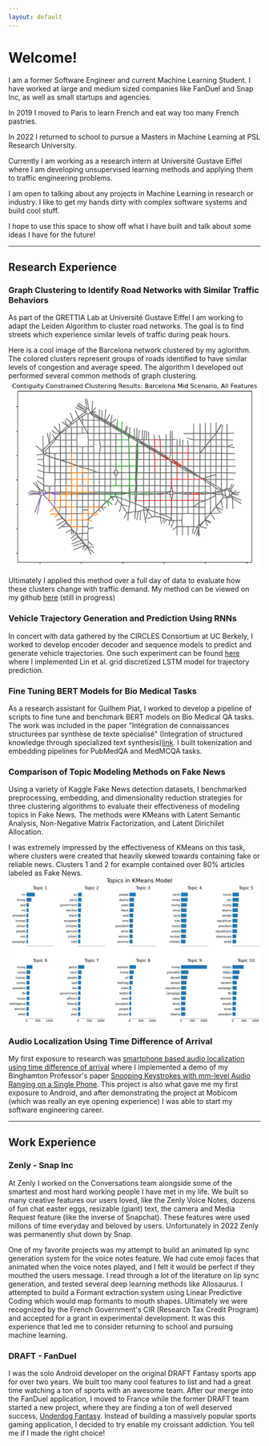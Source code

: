 ```yaml
---
layout: default
---
```


# Welcome!

I am a former Software Engineer and current Machine Learning Student. I have worked at large and medium sized companies like FanDuel and Snap Inc, as well as small startups and agencies. 

In 2019 I moved to Paris to learn French and eat way too many French pastries. 

In 2022 I returned to school to pursue a Masters in Machine Learning at PSL Research University. 

Currently I am working as a research intern at Université Gustave Eiffel where I am developing unsupervised learning methods and applying them to traffic engineering problems.

I am open to talking about any projects in Machine Learning in research or industry. I like to get my hands dirty with complex software systems and build cool stuff.

I hope to use this space to show off what I have built and talk about some ideas I have for the future!
* * *
## Research Experience

### Graph Clustering to Identify Road Networks with Similar Traffic Behaviors

As part of the GRETTIA Lab at Université Gustave Eiffel I am working to adapt the Leiden Algorithm to cluster road networks.
The goal is to find streets which experience similar levels of traffic during peak hours. 

Here is a cool image of the Barcelona network clustered by my aglorithm. The colored clusters represent groups of roads identified to have similar levels of congestion and average speed. The algorithm I developed out performed several common methods of graph clustering.
![Barcelona Clustering](/assets/img/base_clustering_results.png)

Ultimately I applied this method over a full day of data to evaluate how these clusters change with traffic demand. My method can be viewed on my github [here](https://github.com/EllingtonKirby/leidenalg/) (still in progress)

### Vehicle Trajectory Generation and Prediction Using RNNs

In concert with data gathered by the CIRCLES Consortium at UC Berkely, I worked to develop encoder decoder and sequence models to predict and generate vehicle trajectories.
One such experiment can be found [here](https://github.com/EllingtonKirby/VTP-LSTM/tree/master/Ellington-LSTM) where I implemented Lin et al. grid discretized LSTM model for trajectory prediction.

### Fine Tuning BERT Models for Bio Medical Tasks

As a research assistant for Guilhem Piat, I worked to develop a pipeline of scripts to fine tune and benchmark BERT models on Bio Medical QA tasks. 
The work was included in the paper "Intégration de connaissances structurées par synthèse de texte spécialisé" (Integration of structured knowledge through specialized text synthesis)[link](https://hal.science/hal-04130151/). I built tokenization and embedding pipelines for PubMedQA and MedMCQA tasks. 

### Comparison of Topic Modeling Methods on Fake News

Using a variety of Kaggle Fake News detection datasets, I benchmarked preprocessing, embedding, and dimensionality reduction strategies for three clustering algorithms to evaluate their effectiveness of modeling topics in Fake News. The methods were KMeans with Latent Semantic Analysis, Non-Negative Matrix Factorization, and Latent Dirichilet Allocation. 

I was extremely impressed by the effectiveness of KMeans on this task, where clusters were created that heavily skewed towards containing fake or reliable news. Clusters 1 and 2 for example contained over 80% articles labeled as Fake News.
![Fake News Clusters](/assets/img/topics_kmeans_10_clusters.png)

### Audio Localization Using Time Difference of Arrival

My first exposure to research was [smartphone based audio localization using time difference of arrival](https://dl.acm.org/doi/abs/10.1145/2973750.2985625) where I implemented a demo of my Binghamton Professor's paper [Snooping Keystrokes with mm-level Audio Ranging on a Single Phone](https://dl.acm.org/doi/abs/10.1145/2789168.2790122). This project is also what gave me my first exposure to Android, and after demonstrating the project at Mobicom (which was really an eye opening experience) I was able to start my software engineering career. 

* * *
## Work Experience

### Zenly - Snap Inc

At Zenly I worked on the Conversations team alongside some of the smartest and most hard working people I have met in my life. We built so many creative features our users loved, like the Zenly Voice Notes, dozens of fun chat easter eggs, resizable (giant) text, the camera and Media Request feature (like the inverse of Snapchat). These features were used millons of time everyday and beloved by users. Unfortunately in 2022 Zenly was permanently shut down by Snap.

One of my favorite projects was my attempt to build an animated lip sync generation system for the voice notes feature. We had cute emoji faces that animated when the voice notes played, and I felt it would be perfect if they mouthed the users message. I read through a lot of the literature on lip sync generation, and tested several deep learning methods like Allosaurus. I attempted to build a Formant extraction system using Linear Predictive Coding which would map formants to mouth shapes. Ultimately we were recognized by the French Government's CIR (Research Tax Credit Program) and accepted for a grant in experimental development. It was this experience that led me to consider returning to school and pursuing machine learning. 

### DRAFT - FanDuel

I was the solo Android developer on the original DRAFT Fantasy sports app for over two years. We built too many cool features to list and had a great time watching a ton of sports with an awesome team. After our merge into the FanDuel application, I moved to France while the former DRAFT team started a new project, where they are finding a ton of well deserved success, [Underdog Fantasy](https://twitter.com/UnderdogFantasy?s=20). Instead of building a massively popular sports gaming application, I decided to try enable my croissant addiction. You tell me if I made the right choice!
